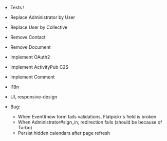 - Tests !
- Replace Administrator by User
- Replace User by Collective
- Remove Contact
- Remove Document
- Implement OAuth2
- Implement ActivityPub C2S
- Implement Comment
- I18n
- UI, responsive-design

- Bug:
  - When Event#new form fails validations, Flatpickr's field is broken
  - When Administrator#sign_in, redirection fails (should be because of Turbo)
  - Persist hidden calendars after page refresh

